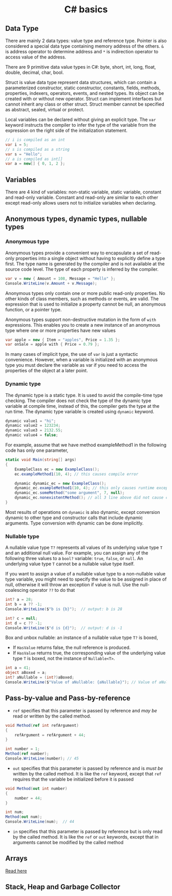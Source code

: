 # <p align="center"> C# basics </p> 
 
## Data Type
There are mainly 2 data types: value type and reference type. Pointer is also considered a special data type containing memory address of the others. `&` is address operator to determine address and `*` is indirection operator to access value of the address.

There are 9 primitive data value types in C#: byte, short, int, long, float, double, decimal, char, bool.

Struct is value data type represent data structures, which can contain a parameterized constructor, static constructor, constants, fields, methods, properties, indexers, operators, events, and nested types. Its object can be created with or without new operator. Struct can implement interfaces but cannot inherit any class or other struct. Struct member cannot be specified as abstract, sealed, virtual or protect.

Local variables can be declared without giving an explicit type. The `var` keyword instructs the compiler to infer the type of the variable from the expression on the right side of the initialization statement.
```cs
// i is compiled as an int
var i = 5;
// s is compiled as a string
var s = "Hello";
// a is compiled as int[]
var a = new[] { 0, 1, 2 };
```

## Variables
There are 4 kind of variables: non-static variable, static variable, constant and read-only variable. Constant and read-only are similar to each other except read-only allows users not to initialize variables when declaring.

## Anonymous types, dynamic types, nullable types
### Anonymous type
Anonymous types provide a convenient way to encapsulate a set of read-only properties into a single object without having to explicitly define a type first. The type name is generated by the compiler and is not available at the source code level. The type of each property is inferred by the compiler.
```cs
var v = new { Amount = 108, Message = "Hello" };
Console.WriteLine(v.Amount + v.Message);
```
Anonymous types only contain one or more public read-only properties. No other kinds of class members, such as methods or events, are valid. The expression that is used to initialize a property cannot be null, an anonymous function, or a pointer type.

Anonymous types support non-destructive mutation in the form of `with` expressions. This enables you to create a new instance of an anonymous type where one or more properties have new values
```cs
var apple = new { Item = "apples", Price = 1.35 };
var onSale = apple with { Price = 0.79 };
```

In many cases of implicit type, the use of `var` is just a syntactic convenience. However, when a variable is initialized with an anonymous type you must declare the variable as var if you need to access the properties of the object at a later point.

### Dynamic type
The dynamic type is a static type. It is used to avoid the compile-time type checking. The compiler does not check the type of the dynamic type variable at compile time, instead of this, the compiler gets the type at the run time. The dynamic type variable is created using `dynamic` keyword.
```cs
dynamic value1 = "hi";
dynamic value2 = 123234;
dynamic value3 = 2132.55;
dynamic value4 = false;
```

For example, assume that we have method exampleMethod1 in the following code has only one parameter,
```cs
static void Main(string[] args)
{
    ExampleClass ec = new ExampleClass();
    ec.exampleMethod1(10, 4); // this causes compile error

    dynamic dynamic_ec = new ExampleClass();
    dynamic_ec.exampleMethod1(10, 4); // this only causes runtime exception
    dynamic_ec.someMethod("some argument", 7, null);
    dynamic_ec.nonexistentMethod(); // all 3 line above did not cause compile error
}
```

Most results of operations on `dynamic` is also dynamic, except conversion dynamic to other type and constructor calls that include dynamic arguments. Type conversion with dynamic can be done implicitly.

### Nullable type
A nullable value type `T?` represents all values of its underlying value type `T` and an additional null value. For example, you can assign any of the following three values to a `bool?` variable: `true`, `false`, or `null`. An underlying value type `T` cannot be a nullable value type itself.

If you want to assign a value of a nullable value type to a non-nullable value type variable, you might need to specify the value to be assigned in place of null, otherwise it will throw an exception if value is null. Use the null-coalescing operator `??` to do that
```cs
int? a = 28;
int b = a ?? -1;
Console.WriteLine($"b is {b}");  // output: b is 28

int? c = null;
int d = c ?? -1;
Console.WriteLine($"d is {d}");  // output: d is -1
```

Box and unbox nullable: an instance of a nullable value type `T?` is boxed,
* If `HasValue` returns false, the null reference is produced.
* If `HasValue` returns true, the corresponding value of the underlying value type `T` is boxed, not the instance of `Nullable<T>`.
```cs
int a = 41;
object aBoxed = a;
int? aNullable = (int?)aBoxed;
Console.WriteLine($"Value of aNullable: {aNullable}"); // Value of aNullable: 41
```

## Pass-by-value and Pass-by-reference

* `ref` specifies that this parameter is passed by reference and *may be* read or written by the called method.
```cs
void Method(ref int refArgument)
{
    refArgument = refArgument + 44;
}

int number = 1;
Method(ref number);
Console.WriteLine(number); // 45
```

* `out` specifies that this parameter is passed by reference and is *must be* written by the called method. It is like the `ref` keyword, except that `ref` requires that the variable be initialized before it is passed
```cs
void Method(out int number)
{
    number = 44;
}

int num;
Method(out num);
Console.WriteLine(num);  // 44
```

* `in` specifies that this parameter is passed by reference but is only read by the called method. It is like the `ref` or `out` keywords, except that in arguments cannot be modified by the called method

## Arrays
[Read here](https://learn.microsoft.com/en-us/dotnet/csharp/language-reference/builtin-types/arrays)

## Stack, Heap and Garbage Collector
